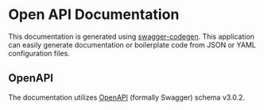 # Open API Documentation

This documentation is generated using [swagger-codegen](https://swagger.io/tools/swagger-codegen/). This application
can easily generate documentation or boilerplate code from JSON or YAML configuration files.

## OpenAPI 

The documentation utilizes [OpenAPI](https://www.openapis.org/) (formally Swagger) schema v3.0.2.
